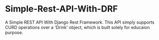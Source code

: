 # Simple-Rest-API-With-DRF
A Simple REST API With Django Rest Framework. This API simply supports CURD operations over a 'Drink' object, which is built solely for educaion purpose.
